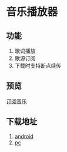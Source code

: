 # 音乐播放器
## 功能
1. 歌词播放
2. 歌源订阅
3. 下载时支持断点续传
## 预览
[订阅音乐](http://html.sellgirl.com/musicPlayer/mp4/subscribe.mp4)

## 下载地址
1. [android](http://musicplayer.sellgirl.com/musicPlayerAndroid/musicPlayer.apk)
2. [pc](http://musicplayer.sellgirl.com/musicPlayerPC/lib/MusicPlayer-fusion.jar)
